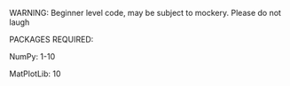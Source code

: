 WARNING: Beginner level code, may be subject to mockery. Please do not laugh

         
      
PACKAGES REQUIRED:

NumPy: 1-10

MatPlotLib: 10
